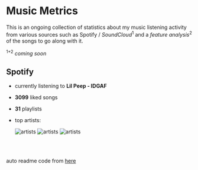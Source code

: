 # Music Metrics

This is an ongoing collection of statistics about my music listening activity from various sources such as Spotify / *SoundCloud*<sup>1</sup> and a *feature analysis*<sup>2</sup> of the songs to go along with it.

<sup>1+2</sup> *coming soon*

## Spotify

- currently listening to **Lil Peep - IDGAF**

- **3099** liked songs
- **31** playlists

- top artists: 

    ![artists](https://i.scdn.co/image/ab6761610000f1780db925ebb68f5655f2c53e1e) ![artists](https://i.scdn.co/image/ac0a244c45f25b7d177bbe629c30565fe0768f14) ![artists](https://i.scdn.co/image/ab6761610000f1785cc7aca0b30b4214a4dc154e)

<br></br>

auto readme code from [here](https://github.com/gargakshit/gargakshit)
